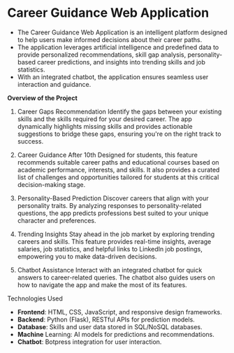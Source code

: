 # **Career Guidance Web Application**

- The Career Guidance Web Application is an intelligent platform designed to help users make informed decisions about their career paths. 
- The application leverages artificial intelligence and predefined data to provide personalized recommendations, skill gap analysis, personality-based career predictions, and insights into trending skills and job statistics.
- With an integrated chatbot, the application ensures seamless user interaction and guidance.


**Overview of the Project**
1. Career Gaps Recommendation
  Identify the gaps between your existing skills and the skills required for your desired career. The app dynamically highlights missing skills and provides actionable suggestions to bridge these gaps, ensuring you're on the right track to success.

2. Career Guidance After 10th
  Designed for students, this feature recommends suitable career paths and educational courses based on academic performance, interests, and skills. It also provides a curated list of challenges and opportunities tailored for students at this critical decision-making stage.

3. Personality-Based Prediction
  Discover careers that align with your personality traits. By analyzing responses to personality-related questions, the app predicts professions best suited to your unique character and preferences.

4. Trending Insights
  Stay ahead in the job market by exploring trending careers and skills. This feature provides real-time insights, average salaries, job statistics, and helpful links to LinkedIn job postings, empowering you to make data-driven decisions.

5. Chatbot Assistance
  Interact with an integrated chatbot for quick answers to career-related queries. The chatbot also guides users on how to navigate the app and make the most of its features.

Technologies Used
- **Frontend**: HTML, CSS, JavaScript, and responsive design frameworks.
- **Backend**: Python (Flask), RESTful APIs for prediction models.
- **Database**: Skills and user data stored in SQL/NoSQL databases.
- **Machine** Learning: AI models for predictions and recommendations.
- **Chatbot**: Botpress integration for user interaction.
